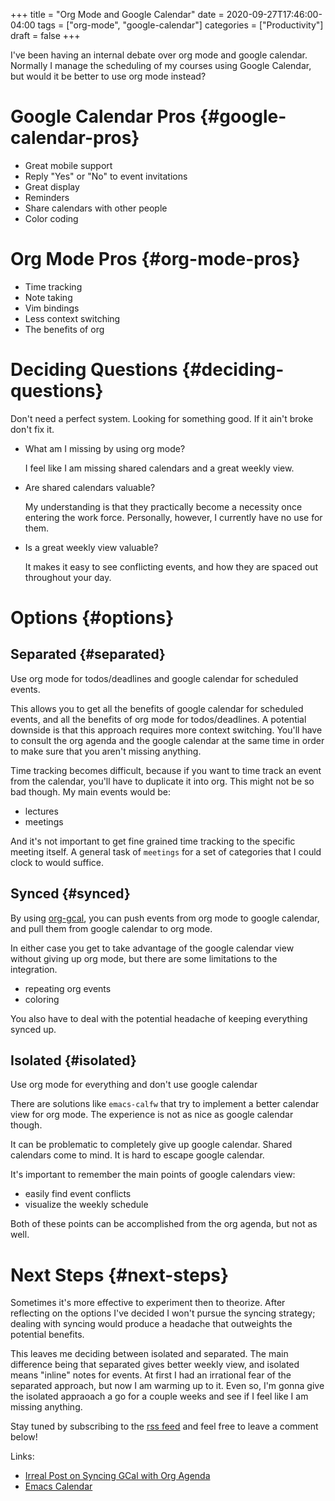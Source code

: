 +++
title = "Org Mode and Google Calendar"
date = 2020-09-27T17:46:00-04:00
tags = ["org-mode", "google-calendar"]
categories = ["Productivity"]
draft = false
+++

I've been having an internal debate over org mode and google calendar. Normally I manage the scheduling of my courses using Google Calendar, but would it be better to use org mode instead?


# Google Calendar Pros {#google-calendar-pros}

-   Great mobile support
-   Reply "Yes" or "No" to event invitations
-   Great display
-   Reminders
-   Share calendars with other people
-   Color coding


# Org Mode Pros {#org-mode-pros}

-   Time tracking
-   Note taking
-   Vim bindings
-   Less context switching
-   The benefits of org


# Deciding Questions {#deciding-questions}

Don't need a perfect system. Looking for something good. If it ain't broke don't fix it.

-   What am I missing by using org mode?

    I feel like I am missing shared calendars and a great weekly view.
-   Are shared calendars valuable?

    My understanding is that they practically become a necessity once entering the work force. Personally, however, I currently have no use for them.
-   Is a great weekly view valuable?

    It makes it easy to see conflicting events, and how they are spaced out throughout your day.


# Options {#options}


## Separated {#separated}

Use org mode for todos/deadlines and google calendar for scheduled events.

This allows you to get all the benefits of google calendar for scheduled events, and all the benefits of org mode for todos/deadlines. A potential downside is that this approach requires more context switching. You'll have to consult the org agenda and the google calendar at the same time in order to make sure that you aren't missing anything.

Time tracking becomes difficult, because if you want to time track an event from the calendar, you'll have to duplicate it into org. This might not be so bad though. My main events would be:

-   lectures
-   meetings

And it's not important to get fine grained time tracking to the specific meeting itself. A general task of `meetings` for a set of categories that I could clock to would suffice.


## Synced {#synced}

By using [org-gcal](https://github.com/myuhe/org-gcal.el), you can push events from org mode to google calendar, and pull them from google calendar to org mode.

In either case you get to take advantage of the google calendar view without giving up org mode, but there are some limitations to the integration.

-   repeating org events
-   coloring

You also have to deal with the potential headache of keeping everything synced up.


## Isolated {#isolated}

Use org mode for everything and don't use google calendar

There are solutions like `emacs-calfw` that try to implement a better calendar view for org mode. The experience is not as nice as google calendar though.

It can be problematic to completely give up google calendar. Shared calendars come to mind. It is hard to escape google calendar.

It's important to remember the main points of google calendars view:

-   easily find event conflicts
-   visualize the weekly schedule

Both of these points can be accomplished from the org agenda, but not as well.


# Next Steps {#next-steps}

Sometimes it's more effective to experiment then to theorize. After reflecting on the options I've decided I won't pursue the syncing strategy; dealing with syncing would produce a headache that outweights the potential benefits.

This leaves me deciding between isolated and separated. The main difference being that separated gives better weekly view, and isolated means "inline" notes for events.  At first I had an irrational fear of the separated approach, but now I am warming up to it. Even so, I'm gonna give the isolated appraoach a go for a couple weeks and see if I feel like I am missing anything.

Stay tuned by subscribing to the [rss feed](https://colekillian.com/index.xml) and feel free to leave a comment below!

Links:

-   [Irreal Post on Syncing GCal with Org Agenda](https://irreal.org/blog/?p=5839)
-   [Emacs Calendar](https://github.com/kiwanami/emacs-calfw/)
